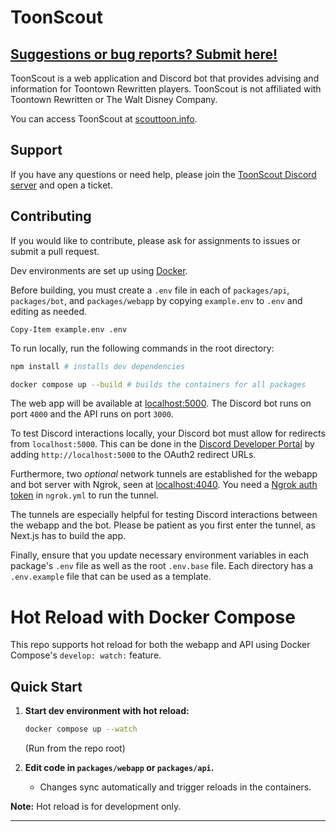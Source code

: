 # ToonScout

## [Suggestions or bug reports? Submit here!](https://github.com/erin-miller/ToonScout/issues)

ToonScout is a web application and Discord bot that provides advising and information for Toontown Rewritten players. ToonScout is not affiliated with Toontown Rewritten or The Walt Disney Company.

You can access ToonScout at [scouttoon.info](https://scouttoon.info).

## Support

If you have any questions or need help, please join the [ToonScout Discord server](https://discord.gg/Qb929SrdRP) and open a ticket.

## Contributing

If you would like to contribute, please ask for assignments to issues or submit a pull request.

Dev environments are set up using [Docker](https://docs.docker.com/desktop/).

Before building, you must create a `.env` file in each of `packages/api`, `packages/bot`, and `packages/webapp` by copying `example.env` to `.env` and editing as needed.

```pwsh
Copy-Item example.env .env
```

To run locally, run the following commands in the root directory:

```bash
npm install # installs dev dependencies

docker compose up --build # builds the containers for all packages
```

The web app will be available at [localhost:5000](http://localhost:5000). The Discord bot runs on port `4000` and the API runs on port `3000`.

To test Discord interactions locally, your Discord bot must allow for redirects from `localhost:5000`. This can be done in the [Discord Developer Portal](https://discord.com/developers/applications) by adding `http://localhost:5000` to the OAuth2 redirect URLs.

Furthermore, two _optional_ network tunnels are established for the webapp and bot server with Ngrok, seen at [localhost:4040](http://localhost:4040). You need a [Ngrok auth token](https://dashboard.ngrok.com/get-started/your-authtoken) in `ngrok.yml` to run the tunnel.

The tunnels are especially helpful for testing Discord interactions between the webapp and the bot. Please be patient as you first enter the tunnel, as Next.js has to build the app.

Finally, ensure that you update necessary environment variables in each package's `.env` file as well as the root `.env.base` file. Each directory has a `.env.example` file that can be used as a template.

# Hot Reload with Docker Compose

This repo supports hot reload for both the webapp and API using Docker Compose's `develop: watch:` feature.

## Quick Start

1. **Start dev environment with hot reload:**

   ```sh
   docker compose up --watch
   ```

   (Run from the repo root)

2. **Edit code in `packages/webapp` or `packages/api`.**
   - Changes sync automatically and trigger reloads in the containers.

**Note:** Hot reload is for development only.

---

